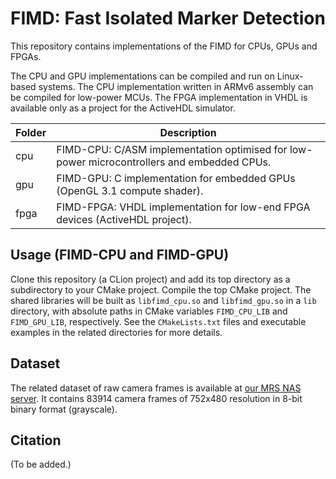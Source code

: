 # FIMD: Fast Isolated Marker Detection

This repository contains implementations of the FIMD for CPUs, GPUs and FPGAs. 

The CPU and GPU implementations can be compiled and run on Linux-based systems. The CPU implementation written in ARMv6 assembly can be compiled for low-power MCUs. The FPGA implementation in VHDL is available only as a project for the ActiveHDL simulator.

| Folder | Description                                                                                |
|--------|--------------------------------------------------------------------------------------------|
| cpu    | FIMD-CPU: C/ASM implementation optimised for low-power microcontrollers and embedded CPUs. |
| gpu    | FIMD-GPU: C implementation for embedded GPUs (OpenGL 3.1 compute shader).                  |
| fpga   | FIMD-FPGA: VHDL implementation for low-end FPGA devices (ActiveHDL project).               |

## Usage (FIMD-CPU and FIMD-GPU)

Clone this repository (a CLion project) and add its top directory as a subdirectory to your CMake project. Compile the top CMake project. The shared libraries will be built as `libfimd_cpu.so` and `libfimd_gpu.so` in a `lib` directory, with absolute paths in CMake variables `FIMD_CPU_LIB` and `FIMD_GPU_LIB`, respectively. See the `CMakeLists.txt` files and executable examples in the related directories for more details.

## Dataset

The related dataset of raw camera frames is available at [our MRS NAS server](https://nasmrs.felk.cvut.cz/index.php/s/AtyqwaS4VOC1EYG). It contains 83914 camera frames of 752x480 resolution in 8-bit binary format (grayscale).

## Citation
(To be added.)


